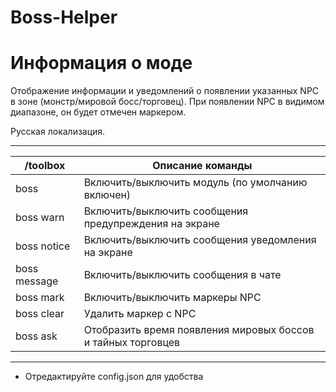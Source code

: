 Boss-Helper
======

# Информация о моде

Отображение информации и уведомлений о появлении указанных NPC в зоне (монстр/мировой босс/торговец). 
При появлении NPC в видимом диапазоне, он будет отмечен маркером.

Русская локализация.

------

/toolbox | Описание команды
--- | ---
boss | Включить/выключить модуль (по умолчанию включен)
boss warn | Включить/выключить сообщения предупреждения на экране
boss notice | Включить/выключить сообщения уведомления на экране
boss message | Включить/выключить сообщения в чате
boss mark | Включить/выключить маркеры NPC
boss clear | Удалить маркер с NPC
boss ask | Отобразить время появления мировых боссов и тайных торговцев

------

- Отредактируйте config.json для удобства
